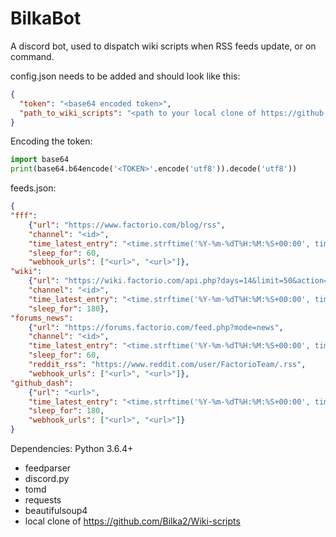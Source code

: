 # BilkaBot

A discord bot, used to dispatch wiki scripts when RSS feeds update, or on command.

config.json needs to be added and should look like this:
```json
{
  "token": "<base64 encoded token>",
  "path_to_wiki_scripts": "<path to your local clone of https://github.com/Bilka2/Wiki-scripts>"
}
```

Encoding the token:
```python
import base64
print(base64.b64encode('<TOKEN>'.encode('utf8')).decode('utf8'))
```

feeds.json:
```json
{
"fff":
	{"url": "https://www.factorio.com/blog/rss",
	"channel": "<id>",
	"time_latest_entry": "<time.strftime('%Y-%m-%dT%H:%M:%S+00:00', time)>",
	"sleep_for": 60,
	"webhook_urls": ["<url>", "<url>"]},
"wiki":
	{"url": "https://wiki.factorio.com/api.php?days=14&limit=50&action=feedrecentchanges&feedformat=rss&hidebots=1",
	"channel": "<id>",
	"time_latest_entry": "<time.strftime('%Y-%m-%dT%H:%M:%S+00:00', time)>",
	"sleep_for": 180},
"forums_news":
	{"url": "https://forums.factorio.com/feed.php?mode=news",
	"channel": "<id>",
	"time_latest_entry": "<time.strftime('%Y-%m-%dT%H:%M:%S+00:00', time)>",
	"sleep_for": 60,
	"reddit_rss": "https://www.reddit.com/user/FactorioTeam/.rss",
	"webhook_urls": ["<url>", "<url>"]},
"github_dash":
	{"url": "<url>",
	"time_latest_entry": "<time.strftime('%Y-%m-%dT%H:%M:%S+00:00', time)>",
	"sleep_for": 180,
	"webhook_urls": ["<url>", "<url>"]}
}
```

Dependencies:
Python 3.6.4+
* feedparser
* discord.py
* tomd
* requests
* beautifulsoup4
* local clone of https://github.com/Bilka2/Wiki-scripts
